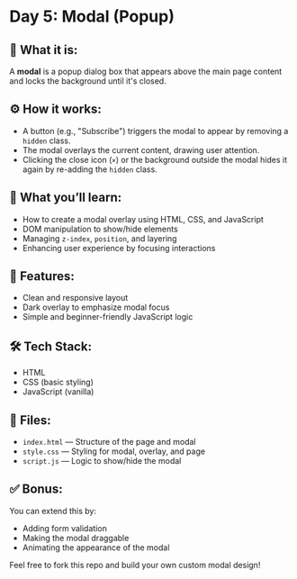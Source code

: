 # Day 5: Modal (Popup)

## 📌 What it is:

A **modal** is a popup dialog box that appears above the main page content and locks the background until it's closed.

## ⚙️ How it works:

- A button (e.g., "Subscribe") triggers the modal to appear by removing a `hidden` class.
- The modal overlays the current content, drawing user attention.
- Clicking the close icon (`×`) or the background outside the modal hides it again by re-adding the `hidden` class.

## 🧠 What you’ll learn:

- How to create a modal overlay using HTML, CSS, and JavaScript
- DOM manipulation to show/hide elements
- Managing `z-index`, `position`, and layering
- Enhancing user experience by focusing interactions

## 🚀 Features:

- Clean and responsive layout
- Dark overlay to emphasize modal focus
- Simple and beginner-friendly JavaScript logic

## 🛠️ Tech Stack:

- HTML
- CSS (basic styling)
- JavaScript (vanilla)

## 📁 Files:

- `index.html` — Structure of the page and modal
- `style.css` — Styling for modal, overlay, and page
- `script.js` — Logic to show/hide the modal

## ✅ Bonus:

You can extend this by:

- Adding form validation
- Making the modal draggable
- Animating the appearance of the modal

Feel free to fork this repo and build your own custom modal design!
